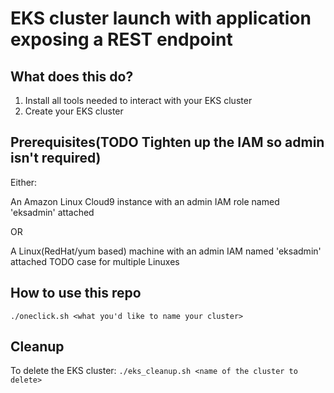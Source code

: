 # EKS cluster launch with application exposing a  REST endpoint

## What does this do?  

1. Install all tools needed to interact with your EKS cluster
2. Create your EKS cluster

## Prerequisites(TODO Tighten up the IAM so admin isn't required)

Either:

An Amazon Linux Cloud9 instance with an admin IAM role named 'eksadmin' attached

OR

A Linux(RedHat/yum based) machine with an admin IAM named 'eksadmin' attached TODO case for multiple Linuxes


## How to use this repo

`./oneclick.sh <what you'd like to name your cluster>`

## Cleanup

To delete the EKS cluster:
`./eks_cleanup.sh <name of the cluster to delete>`

